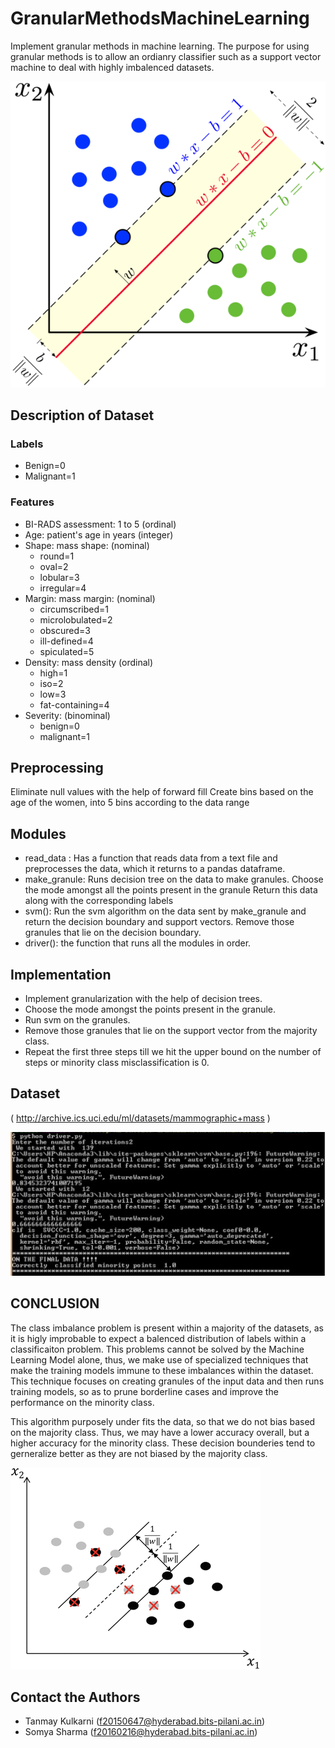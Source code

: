 # GranularMethodsMachineLearning
Implement granular methods in machine learning. The purpose for using granular methods is to allow an ordianry classifier such as a support vector machine to deal with highly imbalenced datasets.

![SVM Boundry Image](600px-SVM_margin.png "SVM")

## Description of Dataset
### Labels
  - Benign=0
  - Malignant=1

### Features
  - BI-RADS assessment: 1 to 5 (ordinal)  
  - Age: patient's age in years (integer) 
  - Shape: mass shape: (nominal)
      - round=1 
      - oval=2 
      - lobular=3 
      - irregular=4 
  - Margin: mass margin: (nominal)
      - circumscribed=1 
      - microlobulated=2 
      - obscured=3 
      - ill-defined=4 
      - spiculated=5 
  - Density: mass density (ordinal)
      - high=1 
       - iso=2 
       - low=3 
       - fat-containing=4 
  - Severity: (binominal)
       - benign=0
       - malignant=1 

## Preprocessing
Eliminate null values with the help of forward fill
Create bins based on the age of the women, into 5 bins according to the data range

## Modules
- read_data : Has a function that reads data from a text file and preprocesses the data, which it returns to a pandas dataframe.
- make_granule: 
Runs decision tree on the data to make granules.
Choose the mode amongst all the points present in the granule
Return this data along with the corresponding labels
- svm(): 
 Run the svm algorithm on the data sent by make_granule and return the decision boundary and support vectors.
Remove those granules that lie on the decision boundary.
- driver(): the function that runs all the modules in order.

## Implementation
- Implement granularization with the help of decision trees.
- Choose the mode amongst the points present in the granule.
- Run svm on the granules.
- Remove those granules that lie on the support vector from the majority class.
- Repeat the first three steps till we hit the upper bound on the number of steps or minority class misclassification is 0.

## Dataset
( http://archive.ics.uci.edu/ml/datasets/mammographic+mass )

![Working Example](img.PNG "Working Example")

## CONCLUSION
The class imbalance problem is present within a majority of the datasets, as it is higly improbable to expect a balenced distribution of labels within a classificaiton problem. This problems cannot be solved by the Machine Learning Model alone, thus, we make use of specialized techniques that make the training models immune to these imbalances within the dataset. This technique focuses on creating granules of the input data and then runs training models, so as to prune borderline cases and improve the performance on the minority class.

This algorithm purposely under fits the data, so that we do not bias based on the majority class. Thus, we may have a lower accuracy overall, but a higher accuracy for the minority class. These decision bounderies tend to gerneralize better as they are not biased by the majority class.

![GSVM in Action](GSVM.gif "GSVM in action")
## Contact the Authors
- Tanmay Kulkarni (f20150647@hyderabad.bits-pilani.ac.in)
- Somya Sharma (f20160216@hyderabad.bits-pilani.ac.in)
